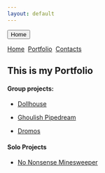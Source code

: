 ```yaml
---
layout: default
---
```


<button name="btnHome" onclick="https://generalshnitsel.github.io/">Home</button>


[Home](./)&nbsp;&nbsp;[Portfolio](./portfolio.html)&nbsp;&nbsp;[Contacts](./Contacts.html)&nbsp;&nbsp;

## This is my Portfolio


#### Group projects:

*   [Dollhouse](Dollhouse.html)

*   [Ghoulish Pipedream](./ghoulishpipedream.html)

*   [Dromos](./Dromos.html)

#### Solo Projects

*   [No Nonsense Minesweeper](./Mine.html)





